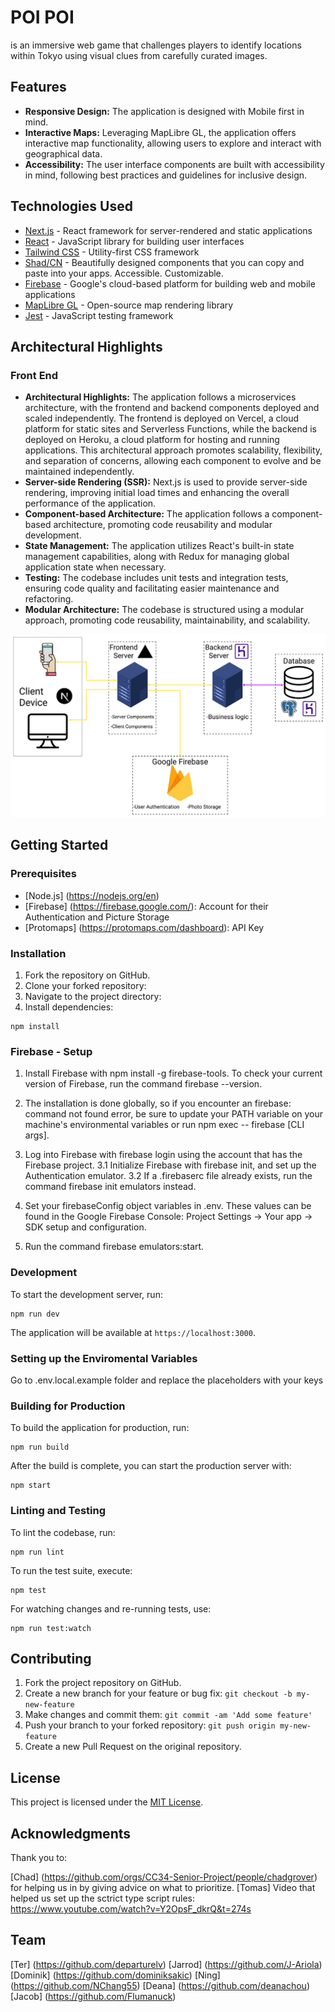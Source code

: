 # POI POI

is an immersive web game that challenges players to identify locations within Tokyo using visual clues from carefully curated images.

## Features

- **Responsive Design:** The application is designed with Mobile first in mind.
- **Interactive Maps:** Leveraging MapLibre GL, the application offers interactive map functionality, allowing users to explore and interact with geographical data.
- **Accessibility:** The user interface components are built with accessibility in mind, following best practices and guidelines for inclusive design.

## Technologies Used

- [Next.js](https://nextjs.org/) - React framework for server-rendered and static applications
- [React](https://reactjs.org/) - JavaScript library for building user interfaces
- [Tailwind CSS](https://tailwindcss.com/) - Utility-first CSS framework
- [Shad/CN](https://ui.shadcn.com/) - Beautifully designed components that you can copy and paste into your apps. Accessible. Customizable.
- [Firebase](https://firebase.google.com/) - Google's cloud-based platform for building web and mobile applications
- [MapLibre GL](https://maplibre.org/) - Open-source map rendering library
- [Jest](https://jestjs.io/) - JavaScript testing framework

## Architectural Highlights

### Front End

- **Architectural Highlights:** The application follows a microservices architecture, with the frontend and backend components deployed and scaled independently. The frontend is deployed on Vercel, a cloud platform for static sites and Serverless Functions, while the backend is deployed on Heroku, a cloud platform for hosting and running applications. This architectural approach promotes scalability, flexibility, and separation of concerns, allowing each component to evolve and be maintained independently.
- **Server-side Rendering (SSR):** Next.js is used to provide server-side rendering, improving initial load times and enhancing the overall performance of the application.
- **Component-based Architecture:** The application follows a component-based architecture, promoting code reusability and modular development.
- **State Management:** The application utilizes React's built-in state management capabilities, along with Redux for managing global application state when necessary.
- **Testing:** The codebase includes unit tests and integration tests, ensuring code quality and facilitating easier maintenance and refactoring.
- **Modular Architecture:** The codebase is structured using a modular approach, promoting code reusability, maintainability, and scalability.

![High-Level-Diagram](image.png)

## Getting Started

### Prerequisites

- [Node.js] (https://nodejs.org/en)
- [Firebase] (https://firebase.google.com/): Account for their Authentication and Picture Storage
- [Protomaps] (https://protomaps.com/dashboard): API Key

### Installation

1. Fork the repository on GitHub.
2. Clone your forked repository:
3. Navigate to the project directory:
4. Install dependencies:

```
npm install
```

### Firebase - Setup

1. Install Firebase with npm install -g firebase-tools. To check your current version of Firebase, run the command firebase --version.

2. The installation is done globally, so if you encounter an firebase: command not found error, be sure to update your PATH variable on your machine's environmental variables or run npm exec -- firebase [CLI args].

3. Log into Firebase with firebase login using the account that has the Firebase project.
   3.1 Initialize Firebase with firebase init, and set up the Authentication emulator.
   3.2 If a .firebaserc file already exists, run the command firebase init emulators instead.

4. Set your firebaseConfig object variables in .env. These values can be found in the Google Firebase Console: Project Settings → Your app → SDK setup and configuration.
5. Run the command firebase emulators:start.

### Development

To start the development server, run:

```
npm run dev
```

The application will be available at `https://localhost:3000`.

### Setting up the Enviromental Variables

Go to .env.local.example folder and replace the placeholders with your keys

### Building for Production

To build the application for production, run:

```
npm run build
```

After the build is complete, you can start the production server with:

```
npm start
```

### Linting and Testing

To lint the codebase, run:

```
npm run lint
```

To run the test suite, execute:

```
npm test
```

For watching changes and re-running tests, use:

```
npm run test:watch
```

## Contributing

1. Fork the project repository on GitHub.
2. Create a new branch for your feature or bug fix: `git checkout -b my-new-feature`
3. Make changes and commit them: `git commit -am 'Add some feature'`
4. Push your branch to your forked repository: `git push origin my-new-feature`
5. Create a new Pull Request on the original repository.

## License

This project is licensed under the [MIT License](LICENSE).

## Acknowledgments

Thank you to:

[Chad] (https://github.com/orgs/CC34-Senior-Project/people/chadgrover) for helping us in by giving advice on what to prioritize.
[Tomas] Video that helped us set up the sctrict type script rules: https://www.youtube.com/watch?v=Y2OpsF_dkrQ&t=274s

## Team

[Ter] (https://github.com/departurelv)
[Jarrod] (https://github.com/J-Ariola)
[Dominik] (https://github.com/dominiksakic)
[Ning] (https://github.com/NChang55)
[Deana] (https://github.com/deanachou)
[Jacob] (https://github.com/Flumanuck)